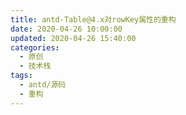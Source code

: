 ```yaml
---
title: antd-Table@4.x对rowKey属性的重构
date: 2020-04-26 10:00:00
updated: 2020-04-26 15:40:00
categories:
  - 原创
  - 技术栈
tags:
  - antd/源码
  - 重构
---
```

